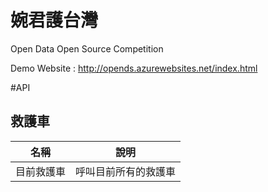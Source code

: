 # 婉君護台灣 
Open Data Open Source Competition

Demo Website : http://opends.azurewebsites.net/index.html


#API


救護車
------
|名稱|說明
|------|----------
|目前救護車|呼叫目前所有的救護車

